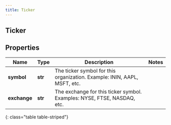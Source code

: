 ```yaml
---
title: Ticker
---
```

## Ticker

## Properties

|Name | Type | Description | Notes|
|------------ | ------------- | ------------- | -------------|
| **symbol** | **str** | The ticker symbol for this organization. Example: ININ, AAPL, MSFT, etc. | |
| **exchange** | **str** | The exchange for this ticker symbol. Examples: NYSE, FTSE, NASDAQ, etc. | |
{: class="table table-striped"}


